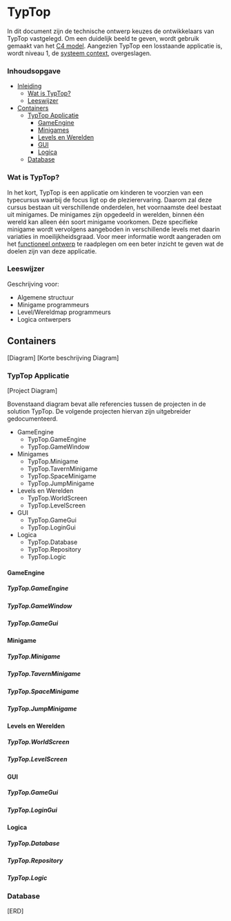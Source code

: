 # TypTop
In dit document zijn de technische ontwerp keuzes de ontwikkelaars van TypTop vastgelegd. Om een duidelijk beeld te geven, wordt gebruik gemaakt van het [C4 model](https://c4model.com/). Aangezien TypTop een losstaande applicatie is, wordt niveau 1, de [systeem context](https://c4model.com/#SystemContextDiagram), overgeslagen.

### Inhoudsopgave
- [Inleiding](#TypTop)
   - [Wat is TypTop?](#Wat-is-TypTop)
   - [Leeswijzer](#Leeswijzer)
- [Containers](#Containers)
   - [TypTop Applicatie](#TypTop-Applicatie)
      - [GameEngine](#GameEngine)
      - [Minigames](#Minigames)
      - [Levels en Werelden](#Levels-en-Werelden)
      - [GUI](#GUI)
      - [Logica](#Logica)
   - [Database](#Database)

### Wat is TypTop?
In het kort, TypTop is een applicatie om kinderen te voorzien van een typecursus waarbij de focus ligt op de plezierervaring. Daarom zal deze cursus bestaan uit verschillende onderdelen, het voornaamste deel bestaat uit minigames. De minigames zijn opgedeeld in werelden, binnen één wereld kan alleen één soort minigame voorkomen. Deze specifieke minigame wordt vervolgens aangeboden in verschillende levels met daarin variaties in moeilijkheidsgraad.
Voor meer informatie wordt aangeraden om het [functioneel ontwerp](https://drive.google.com/open?id=1qqM9IFvPuHZJvfruBH2EnciZkMkmVayF5MyXXwGspPk) te raadplegen om een beter inzicht te geven wat de doelen zijn van deze applicatie.

### Leeswijzer
Geschrijving voor:
- Algemene structuur
- Minigame programmeurs
- Level/Wereldmap programmeurs
- Logica ontwerpers

## Containers
[Diagram]
[Korte beschrijving Diagram]

### TypTop Applicatie
[Project Diagram]

Bovenstaand diagram bevat alle referencies tussen de projecten in de solution TypTop. De volgende projecten hiervan zijn uitgebreider gedocumenteerd.
- GameEngine
   - TypTop.GameEngine
   - TypTop.GameWindow
- Minigames
   - TypTop.Minigame
   - TypTop.TavernMinigame
   - TypTop.SpaceMinigame
   - TypTop.JumpMinigame
- Levels en Werelden
   - TypTop.WorldScreen
   - TypTop.LevelScreen
- GUI
   - TypTop.GameGui
   - TypTop.LoginGui
- Logica
   - TypTop.Database
   - TypTop.Repository
   - TypTop.Logic

#### GameEngine
##### TypTop.GameEngine
##### TypTop.GameWindow
##### TypTop.GameGui

#### Minigame
##### TypTop.Minigame
##### TypTop.TavernMinigame
##### TypTop.SpaceMinigame
##### TypTop.JumpMinigame

#### Levels en Werelden
##### TypTop.WorldScreen
##### TypTop.LevelScreen

#### GUI
##### TypTop.GameGui
##### TypTop.LoginGui

#### Logica
##### TypTop.Database
##### TypTop.Repository
##### TypTop.Logic


### Database
[ERD]
